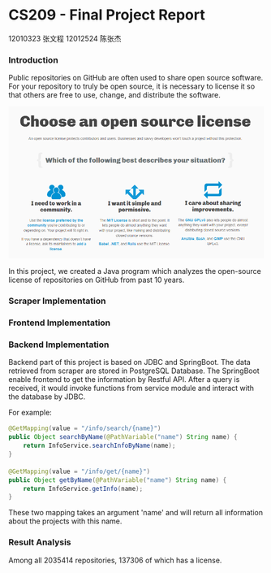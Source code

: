 # CS209 - Final Project Report
12010323 张文程 12012524 陈张杰

### Introduction

Public repositories on GitHub are often used to share open source software. For your repository to truly be open source, it is necessary to license it so that others are free to use, change, and distribute the software. 

![image-20220531111232779](.\pics\image-20220531111232779.png)

In this project, we created a Java program which analyzes the open-source license of repositories on GitHub from past 10 years.



### Scraper Implementation





### Frontend Implementation





### Backend Implementation

Backend part of this project is based on JDBC and SpringBoot. The data retrieved from scraper are stored in PostgreSQL Database. The SpringBoot enable frontend to get the information by Restful API. After a query is received, it would invoke functions from service module and interact with the database by JDBC.

For example:

```java
@GetMapping(value = "/info/search/{name}")
public Object searchByName(@PathVariable("name") String name) {
    return InfoService.searchInfoByName(name);
}

@GetMapping(value = "/info/get/{name}")
public Object getByName(@PathVariable("name") String name) {
    return InfoService.getInfo(name);
}
```

These two mapping takes an argument 'name' and will return all information about the projects with this name.



### Result Analysis

Among all 2035414 repositories, 137306 of which has a license.

